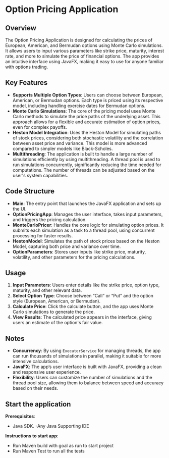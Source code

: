 # Option Pricing Application

## Overview
The Option Pricing Application is designed for calculating the prices of European, American, and Bermudan options using Monte Carlo simulations. It allows users to input various parameters like strike price, maturity, interest rate, and more to simulate the price of financial options. The app provides an intuitive interface using JavaFX, making it easy to use for anyone familiar with options trading.

## Key Features
- **Supports Multiple Option Types**: Users can choose between European, American, or Bermudan options. Each type is priced using its respective model, including handling exercise dates for Bermudan options.
- **Monte Carlo Simulations**: The core of the pricing model uses Monte Carlo methods to simulate the price paths of the underlying asset. This approach allows for a flexible and accurate estimation of option prices, even for complex payoffs.
- **Heston Model Integration**: Uses the Heston Model for simulating paths of stock prices, considering both stochastic volatility and the correlation between asset price and variance. This model is more advanced compared to simpler models like Black-Scholes.
- **Multithreading**: The application is built to handle a large number of simulations efficiently by using multithreading. A thread pool is used to run simulations concurrently, significantly reducing the time needed for computations. The number of threads can be adjusted based on the user's system capabilities.

## Code Structure
- **Main**: The entry point that launches the JavaFX application and sets up the UI.
- **OptionPricingApp**: Manages the user interface, takes input parameters, and triggers the pricing calculation.
- **MonteCarloPricer**: Handles the core logic for simulating option prices. It submits each simulation as a task to a thread pool, using concurrent processing for faster results.
- **HestonModel**: Simulates the path of stock prices based on the Heston Model, capturing both price and variance over time.
- **OptionParameters**: Stores user inputs like strike price, maturity, volatility, and other parameters for the pricing calculations.

## Usage
1. **Input Parameters**: Users enter details like the strike price, option type, maturity, and other relevant data.
2. **Select Option Type**: Choose between “Call” or “Put” and the option style (European, American, or Bermudan).
3. **Calculate Price**: Click the calculate button, and the app uses Monte Carlo simulations to generate the price.
4. **View Results**: The calculated price appears in the interface, giving users an estimate of the option's fair value.

## Notes
- **Concurrency**: By using `ExecutorService` for managing threads, the app can run thousands of simulations in parallel, making it suitable for more intensive calculations.
- **JavaFX**: The app’s user interface is built with JavaFX, providing a clean and responsive user experience.
- **Flexibility**: Users can customize the number of simulations and the thread pool size, allowing them to balance between speed and accuracy based on their needs.

## Start the application
 **Prerequisites**: 
   - Java SDK.
   -Any Java Supporting IDE
 
 
 **Instructions to start app**:
   - Run Maven build with goal as run to start project
   - Run Maven Test to run all the tests
	
   

